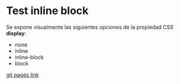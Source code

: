 # Test inline block

Se expone visualmente las siguientes opciones de la propiedad CSS **display**:
+ none
+ inline
+ inline-block
+ block

[git pages link](https://zorbuk.github.io/css-project/)
